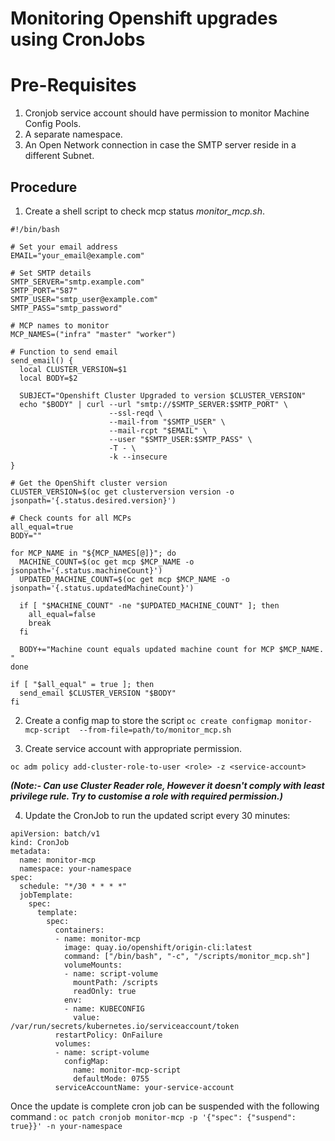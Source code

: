 # Monitoring Openshift upgrades using CronJobs

# Pre-Requisites 
1. Cronjob service account should have permission to monitor Machine Config Pools.
2. A separate namespace.
3. An Open Network connection in case the SMTP server reside in a different Subnet.

## Procedure
1. Create a shell script to check mcp status *monitor_mcp.sh*.
```
#!/bin/bash

# Set your email address
EMAIL="your_email@example.com"

# Set SMTP details
SMTP_SERVER="smtp.example.com"
SMTP_PORT="587"
SMTP_USER="smtp_user@example.com"
SMTP_PASS="smtp_password"

# MCP names to monitor
MCP_NAMES=("infra" "master" "worker")

# Function to send email
send_email() {
  local CLUSTER_VERSION=$1
  local BODY=$2

  SUBJECT="Openshift Cluster Upgraded to version $CLUSTER_VERSION"
  echo "$BODY" | curl --url "smtp://$SMTP_SERVER:$SMTP_PORT" \
                      --ssl-reqd \
                      --mail-from "$SMTP_USER" \
                      --mail-rcpt "$EMAIL" \
                      --user "$SMTP_USER:$SMTP_PASS" \
                      -T - \
                      -k --insecure
}

# Get the OpenShift cluster version
CLUSTER_VERSION=$(oc get clusterversion version -o jsonpath='{.status.desired.version}')

# Check counts for all MCPs
all_equal=true
BODY=""

for MCP_NAME in "${MCP_NAMES[@]}"; do
  MACHINE_COUNT=$(oc get mcp $MCP_NAME -o jsonpath='{.status.machineCount}')
  UPDATED_MACHINE_COUNT=$(oc get mcp $MCP_NAME -o jsonpath='{.status.updatedMachineCount}')

  if [ "$MACHINE_COUNT" -ne "$UPDATED_MACHINE_COUNT" ]; then
    all_equal=false
    break
  fi

  BODY+="Machine count equals updated machine count for MCP $MCP_NAME. "
done

if [ "$all_equal" = true ]; then
  send_email $CLUSTER_VERSION "$BODY"
fi
```

2. Create a config map to store the script
`oc create configmap monitor-mcp-script  --from-file=path/to/monitor_mcp.sh`

3. Create service account with appropriate permission.
```oc create serviceaccount <your-service-account>
oc adm policy add-cluster-role-to-user <role> -z <service-account>
```
***(Note:- Can use Cluster Reader role, However it doesn't comply with least privilege rule. Try to customise a role with required permission.)***

4. Update the CronJob to run the updated script every 30 minutes:
```
apiVersion: batch/v1
kind: CronJob
metadata:
  name: monitor-mcp
  namespace: your-namespace
spec:
  schedule: "*/30 * * * *"
  jobTemplate:
    spec:
      template:
        spec:
          containers:
          - name: monitor-mcp
            image: quay.io/openshift/origin-cli:latest
            command: ["/bin/bash", "-c", "/scripts/monitor_mcp.sh"]
            volumeMounts:
            - name: script-volume
              mountPath: /scripts
              readOnly: true
            env:
            - name: KUBECONFIG
              value: /var/run/secrets/kubernetes.io/serviceaccount/token
          restartPolicy: OnFailure
          volumes:
          - name: script-volume
            configMap:
              name: monitor-mcp-script
              defaultMode: 0755
          serviceAccountName: your-service-account
```
Once the update is complete cron job can be suspended with the following command :
`oc patch cronjob monitor-mcp -p '{"spec": {"suspend": true}}' -n your-namespace`

